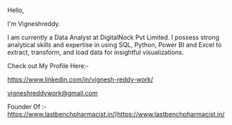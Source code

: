 Hello,

I'm Vigneshreddy.

I am currently a Data Analyst at DigitalNock Pvt Limited. I possess strong analytical skills and expertise in using SQL, Python, Power BI and Excel to extract, transform, and load data for insightful visualizations.

Check out My Profile Here:-

https://www.linkedin.com/in/vignesh-reddy-work/

vigneshreddywork@gmail.com

Founder Of :- https://www.lastbenchpharmacist.in/)https://www.lastbenchpharmacist.in/



